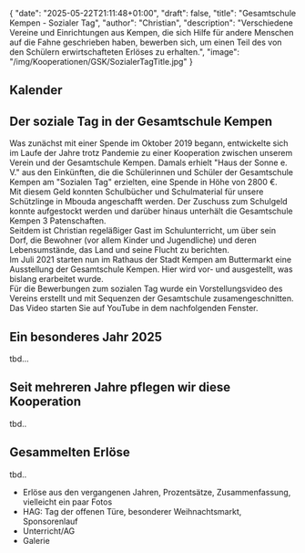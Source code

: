 {
    "date": "2025-05-22T21:11:48+01:00",
    "draft": false,
    "title": "Gesamtschule Kempen - Sozialer Tag",
    "author": "Christian",
    "description": "Verschiedene Vereine und Einrichtungen aus Kempen, die sich Hilfe für andere Menschen auf die Fahne geschrieben haben, bewerben sich, um einen Teil des von den Schülern erwirtschafteten Erlöses zu erhalten.",
    "image": "/img/Kooperationen/GSK/SozialerTagTitle.jpg"
}

## Kalender

## Der soziale Tag in der Gesamtschule Kempen
Was zunächst mit einer Spende im Oktober 2019 begann, entwickelte sich im Laufe der Jahre trotz Pandemie zu einer Kooperation zwischen unserem Verein und der Gesamtschule Kempen. Damals erhielt "Haus der Sonne e. V." aus den Einkünften, die die Schülerinnen und Schüler der Gesamtschule Kempen am "Sozialen Tag" erzielten, eine Spende in Höhe von 2800 €.  
Mit diesem Geld konnten Schulbücher und Schulmaterial für unsere Schützlinge in Mbouda angeschafft werden. Der Zuschuss zum Schulgeld konnte aufgestockt werden und darüber hinaus unterhält die Gesamtschule Kempen 3 Patenschaften.  
Seitdem ist Christian regeläßiger Gast im Schulunterricht, um über sein Dorf, die Bewohner (vor allem Kinder und Jugendliche) und deren Lebensumstände, das Land und seine Flucht zu berichten.  
Im Juli 2021 starten nun im Rathaus der Stadt Kempen am Buttermarkt eine Ausstellung der Gesamtschule Kempen. Hier wird vor- und ausgestellt, was bislang erarbeitet wurde.  
Für die Bewerbungen zum sozialen Tag wurde ein Vorstellungsvideo des Vereins erstellt und mit Sequenzen der Gesamtschule zusamengeschnitten. Das Video starten Sie auf YouTube in dem nachfolgenden Fenster.  

## Ein besonderes Jahr 2025
tbd...

## Seit mehreren Jahre pflegen wir diese Kooperation
tbd..

## Gesammelten Erlöse
tbd..
- Erlöse aus den vergangenen Jahren, Prozentsätze, Zusammenfassung, vielleicht ein paar Fotos
- HAG: Tag der offenen Türe, besonderer Weihnachtsmarkt, Sponsorenlauf
- Unterricht/AG
- Galerie

